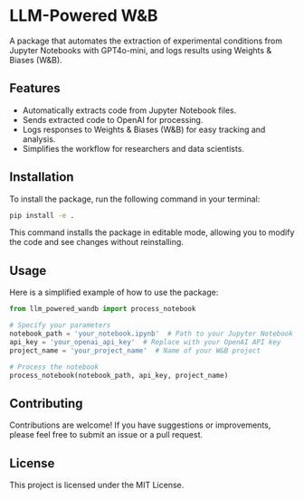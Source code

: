 
# LLM-Powered W&B

A package that automates the extraction of experimental conditions from Jupyter Notebooks with GPT4o-mini, and logs results using Weights & Biases (W&B).

## Features

- Automatically extracts code from Jupyter Notebook files.
- Sends extracted code to OpenAI for processing.
- Logs responses to Weights & Biases (W&B) for easy tracking and analysis.
- Simplifies the workflow for researchers and data scientists.

## Installation

To install the package, run the following command in your terminal:

```bash
pip install -e .
```

This command installs the package in editable mode, allowing you to modify the code and see changes without reinstalling.

## Usage

Here is a simplified example of how to use the package:

```python
from llm_powered_wandb import process_notebook

# Specify your parameters
notebook_path = 'your_notebook.ipynb'  # Path to your Jupyter Notebook
api_key = 'your_openai_api_key'  # Replace with your OpenAI API key
project_name = 'your_project_name'  # Name of your W&B project

# Process the notebook
process_notebook(notebook_path, api_key, project_name)
```

## Contributing

Contributions are welcome! If you have suggestions or improvements, please feel free to submit an issue or a pull request.

## License

This project is licensed under the MIT License.
